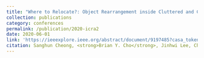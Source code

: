 ```yaml
---
title: "Where to Relocate?: Object Rearrangement inside Cluttered and Confined Environments for Robotic Manipulation"
collection: publications
category: conferences
permalink: /publication/2020-icra2
date: 2020-06-01
link: 'https://ieeexplore.ieee.org/abstract/document/9197485?casa_token=IbgHiSlhjFEAAAAA:svGMcT_vWoPFNd7CD4EwbXyvmipCb9cJi9aTD6gyDRbURG-qAJ6EFUbv-vKNYfiD0pvy9AanCA'
citation: Sanghun Cheong, <strong>Brian Y. Cho</strong>, Jinhwi Lee, Changhwan Kim, and Changjoo Nam,, &quot;Where to Relocate?: Object Rearrangement inside Cluttered and Confined Environments for Robotic Manipulation&quot; <i>IEEE International Conference on Robotics and Automation</i> (ICRA 2020).
---
```

